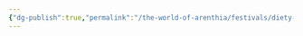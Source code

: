 ```yaml
---
{"dg-publish":true,"permalink":"/the-world-of-arenthia/festivals/diety-festicals/festival-of-the-earth-god/","tags":["Festivals","Diety","Earth","Calander"]}
---
```

